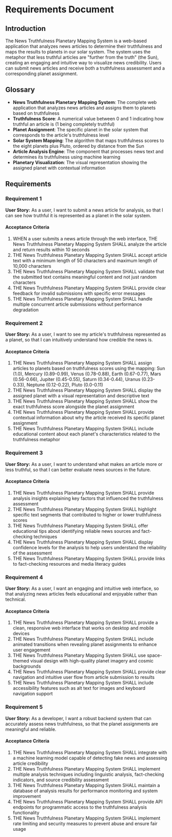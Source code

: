 # Requirements Document

## Introduction

The News Truthfulness Planetary Mapping System is a web-based application that analyzes news articles to determine their truthfulness and maps the results to planets in our solar system. The system uses the metaphor that less truthful articles are "further from the truth" (the Sun), creating an engaging and intuitive way to visualize news credibility. Users can submit news articles and receive both a truthfulness assessment and a corresponding planet assignment.

## Glossary

- **News Truthfulness Planetary Mapping System**: The complete web application that analyzes news articles and assigns them to planets based on truthfulness
- **Truthfulness Score**: A numerical value between 0 and 1 indicating how truthful an article is (1 being completely truthful)
- **Planet Assignment**: The specific planet in the solar system that corresponds to the article's truthfulness level
- **Solar System Mapping**: The algorithm that maps truthfulness scores to the eight planets plus Pluto, ordered by distance from the Sun
- **Article Analysis Engine**: The component that processes news text and determines its truthfulness using machine learning
- **Planetary Visualization**: The visual representation showing the assigned planet with contextual information

## Requirements

### Requirement 1

**User Story:** As a user, I want to submit a news article for analysis, so that I can see how truthful it is represented as a planet in the solar system.

#### Acceptance Criteria

1. WHEN a user submits a news article through the web interface, THE News Truthfulness Planetary Mapping System SHALL analyze the article and return results within 10 seconds
2. THE News Truthfulness Planetary Mapping System SHALL accept article text with a minimum length of 50 characters and maximum length of 10,000 characters
3. THE News Truthfulness Planetary Mapping System SHALL validate that the submitted text contains meaningful content and not just random characters
4. THE News Truthfulness Planetary Mapping System SHALL provide clear feedback for invalid submissions with specific error messages
5. THE News Truthfulness Planetary Mapping System SHALL handle multiple concurrent article submissions without performance degradation

### Requirement 2

**User Story:** As a user, I want to see my article's truthfulness represented as a planet, so that I can intuitively understand how credible the news is.

#### Acceptance Criteria

1. THE News Truthfulness Planetary Mapping System SHALL assign articles to planets based on truthfulness scores using the mapping: Sun (1.0), Mercury (0.89-0.99), Venus (0.78-0.88), Earth (0.67-0.77), Mars (0.56-0.66), Jupiter (0.45-0.55), Saturn (0.34-0.44), Uranus (0.23-0.33), Neptune (0.12-0.22), Pluto (0.0-0.11)
2. THE News Truthfulness Planetary Mapping System SHALL display the assigned planet with a visual representation and descriptive text
3. THE News Truthfulness Planetary Mapping System SHALL show the exact truthfulness score alongside the planet assignment
4. THE News Truthfulness Planetary Mapping System SHALL provide contextual information about why the article received its specific planet assignment
5. THE News Truthfulness Planetary Mapping System SHALL include educational content about each planet's characteristics related to the truthfulness metaphor

### Requirement 3

**User Story:** As a user, I want to understand what makes an article more or less truthful, so that I can better evaluate news sources in the future.

#### Acceptance Criteria

1. THE News Truthfulness Planetary Mapping System SHALL provide analysis insights explaining key factors that influenced the truthfulness assessment
2. THE News Truthfulness Planetary Mapping System SHALL highlight specific text segments that contributed to higher or lower truthfulness scores
3. THE News Truthfulness Planetary Mapping System SHALL offer educational tips about identifying reliable news sources and fact-checking techniques
4. THE News Truthfulness Planetary Mapping System SHALL display confidence levels for the analysis to help users understand the reliability of the assessment
5. THE News Truthfulness Planetary Mapping System SHALL provide links to fact-checking resources and media literacy guides

### Requirement 4

**User Story:** As a user, I want an engaging and intuitive web interface, so that analyzing news articles feels educational and enjoyable rather than technical.

#### Acceptance Criteria

1. THE News Truthfulness Planetary Mapping System SHALL provide a clean, responsive web interface that works on desktop and mobile devices
2. THE News Truthfulness Planetary Mapping System SHALL include animated transitions when revealing planet assignments to enhance user engagement
3. THE News Truthfulness Planetary Mapping System SHALL use space-themed visual design with high-quality planet imagery and cosmic backgrounds
4. THE News Truthfulness Planetary Mapping System SHALL provide clear navigation and intuitive user flow from article submission to results
5. THE News Truthfulness Planetary Mapping System SHALL include accessibility features such as alt text for images and keyboard navigation support

### Requirement 5

**User Story:** As a developer, I want a robust backend system that can accurately assess news truthfulness, so that the planet assignments are meaningful and reliable.

#### Acceptance Criteria

1. THE News Truthfulness Planetary Mapping System SHALL integrate with a machine learning model capable of detecting fake news and assessing article credibility
2. THE News Truthfulness Planetary Mapping System SHALL implement multiple analysis techniques including linguistic analysis, fact-checking indicators, and source credibility assessment
3. THE News Truthfulness Planetary Mapping System SHALL maintain a database of analysis results for performance monitoring and system improvement
4. THE News Truthfulness Planetary Mapping System SHALL provide API endpoints for programmatic access to the truthfulness analysis functionality
5. THE News Truthfulness Planetary Mapping System SHALL implement rate limiting and security measures to prevent abuse and ensure fair usage